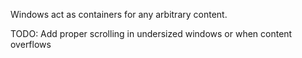 Windows act as containers for any arbitrary content.

TODO: Add proper scrolling in undersized windows or when content overflows